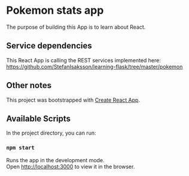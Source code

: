 # Pokemon stats app
The purpose of building this App is to learn about React.

## Service dependencies
This React App is calling the REST services implemented here:
https://github.com/StefanIsaksson/learning-flask/tree/master/pokemon

## Other notes

This project was bootstrapped with [Create React App](https://github.com/facebook/create-react-app).

## Available Scripts

In the project directory, you can run:

### `npm start`

Runs the app in the development mode.<br>
Open [http://localhost:3000](http://localhost:3000) to view it in the browser.
